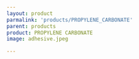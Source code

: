 ```yaml
---
layout: product
parmalink: 'products/PROPYLENE_CARBONATE'
parent: products
product: PROPYLENE CARBONATE 
image: adhesive.jpeg

---
```

